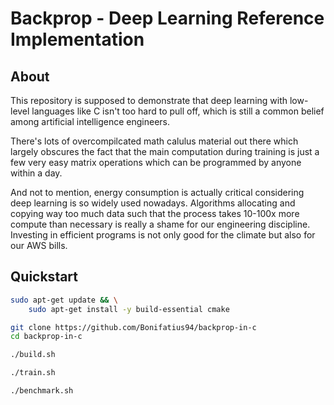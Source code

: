 
# Backprop - Deep Learning Reference Implementation

## About
This repository is supposed to demonstrate that deep learning with low-level
languages like C isn't too hard to pull off, which is still a common belief
among artificial intelligence engineers.

There's lots of overcompilcated math calulus material out there which largely
obscures the fact that the main computation during training is just a few
very easy matrix operations which can be programmed by anyone within a day.

And not to mention, energy consumption is actually critical considering
deep learning is so widely used nowadays.
Algorithms allocating and copying way too much data
such that the process takes 10-100x more compute than necessary is really
a shame for our engineering discipline. Investing in efficient programs
is not only good for the climate but also for our AWS bills.

## Quickstart

```sh
sudo apt-get update && \
    sudo apt-get install -y build-essential cmake
```

```sh
git clone https://github.com/Bonifatius94/backprop-in-c
cd backprop-in-c
```

```sh
./build.sh
```

```sh
./train.sh
```

```sh
./benchmark.sh
```
